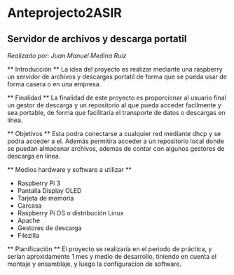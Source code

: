 # Anteprojecto2ASIR

## Servidor de archivos y descarga portatil

*Realizado por: Juan Manuel Medina Ruiz*

** Introducción **
La idea del proyecto es realizar mediante una raspberry un servidor de archivos y descargas portatil de forma que se pueda usar de forma casera o en una empresa.

** Finalidad **
La finalidad de este proyecto es proporcionar al usuario final un gestor de descarga y un repositorio al que pueda acceder facilmente y sea portable, de forma que facilitaria el transporte de datos o descargas en línea.

** Objetivos **
Esta podra conectarse a cualquier red mediante dhcp y se podra acceder a el. Además permitira acceder a un repositorio local donde se puedan almacenar archivos, ademas de contar con algunos gestores de descarga en linea.

** Medios hardware y software a utilizar **
- Raspberry Pi 3
- Pantalla Display OLED
- Tarjeta de memoria
- Carcasa
- Raspberry Pi OS o distribución Linux
- Apache
- Gestores de descarga
- Filezilla

** Planificación **
El proyecto se realizaría en el periodo de práctica, y serían aproxidamente 1 mes y medio de desarrollo, tiniendo en cuenta el montaje y ensamblaje, y luego la configuracion de software. 





